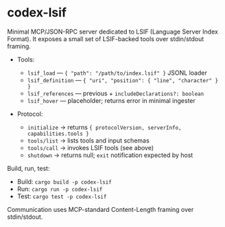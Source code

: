 # codex-lsif

Minimal MCP/JSON-RPC server dedicated to LSIF (Language Server Index Format). It exposes a small set of LSIF-backed tools over stdin/stdout framing.

- Tools:
  - `lsif_load` — `{ "path": "/path/to/index.lsif" }` JSONL loader
  - `lsif_definition` — `{ "uri", "position": { "line", "character" } }`
  - `lsif_references` — previous + `includeDeclarations?: boolean`
  - `lsif_hover` — placeholder; returns error in minimal ingester

- Protocol:
  - `initialize` → returns `{ protocolVersion, serverInfo, capabilities.tools }`
  - `tools/list` → lists tools and input schemas
  - `tools/call` → invokes LSIF tools (see above)
  - `shutdown` → returns null; `exit` notification expected by host

Build, run, test:
- Build: `cargo build -p codex-lsif`
- Run: `cargo run -p codex-lsif`
- Test: `cargo test -p codex-lsif`

Communication uses MCP-standard Content-Length framing over stdin/stdout.
